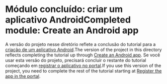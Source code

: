 # <a name="completed-module-create-an-android-app"></a><span data-ttu-id="16c69-101">Módulo concluído: criar um aplicativo Android</span><span class="sxs-lookup"><span data-stu-id="16c69-101">Completed module: Create an Android app</span></span>

<span data-ttu-id="16c69-102">A versão do projeto nesse diretório reflete a conclusão do tutorial para a [criação de um aplicativo Android](https://docs.microsoft.com/graph/tutorials/android?tutorial-step=1).</span><span class="sxs-lookup"><span data-stu-id="16c69-102">The version of the project in this directory reflects completing the tutorial up through [Create an Android app](https://docs.microsoft.com/graph/tutorials/android?tutorial-step=1).</span></span> <span data-ttu-id="16c69-103">Se você usar esta versão do projeto, precisará concluir o restante do tutorial começando em [registrar o aplicativo no portal](https://docs.microsoft.com/graph/tutorials/android?tutorial-step=2).</span><span class="sxs-lookup"><span data-stu-id="16c69-103">If you use this version of the project, you need to complete the rest of the tutorial starting at [Register the app in the portal](https://docs.microsoft.com/graph/tutorials/android?tutorial-step=2).</span></span>
